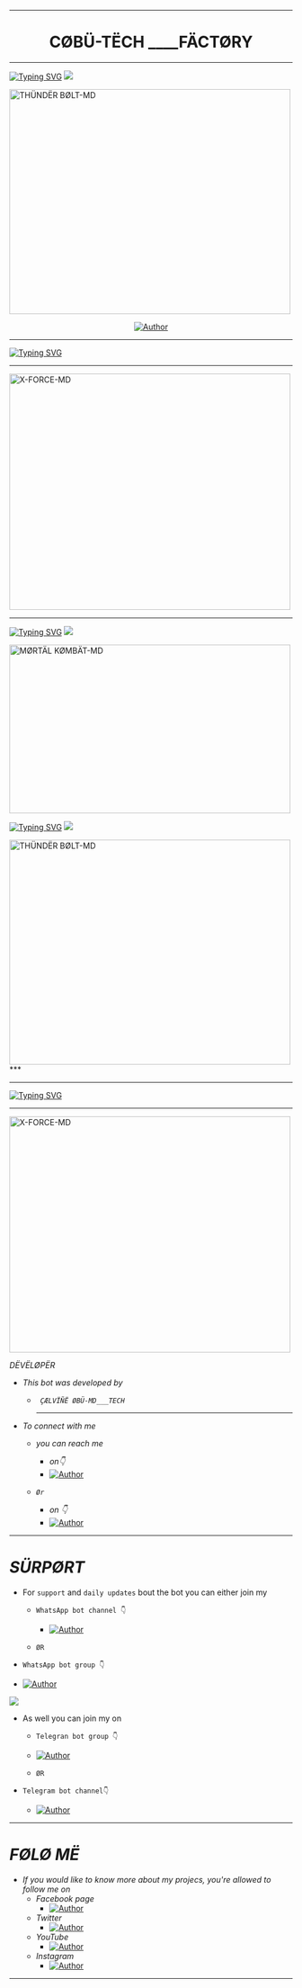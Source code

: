 
****
<h1 align="center"> CØBÜ-TËCH ____FÄCTØRY   </h1>
<p align="center">  
  
***
  
<a href="https://git.io/typing-svg"><img src="https://readme-typing-svg.demolab.com?font=Black+Ops+One&size=50&pause=1000&color=1BAFBAFF&center=true&width=910&height=100&lines=WELCOME+TO+MY+FACTORY;FELL+FREE+WITH+COBU-TECH;HEADED+BY+ÇÆLVÏÑË+ØBÜ-TECH" alt="Typing SVG" /></a>
<a><img src='https://i.imgur.com/LyHic3i.gif'/></a>
  </p>
    <img alt="THÜNDËR BØLT-MD" width="500" height="400" src="https://telegra.ph/file/97dbe3a0d16edf3c3df6c.jpg">

<p align="center">
<a href="https://github.com/calvineonyango/COBU-TECH-FACTORY-"><img title="Author" src="https://img.shields.io/badge/CØBÜ___TËCH-green?style=for-the-badge&logo=github"></a>
<p/>

  ****

  <a href="https://git.io/typing-svg"><img src="https://readme-typing-svg.demolab.com?font=Ribeye&size=50&pause=1000&color=F710B1&center=true&width=910&height=100&lines=This+Is+X-FORCE-MD;MULTI+DEVICE+WHATSAPP+BOT;CREATED+BY+CØBU-TECH;COMING+SOONER." alt="Typing SVG" /></a>
 
****
</p>
    <img alt="X-FORCE-MD" width="500" height="420" src="https://telegra.ph/file/ebfe42de04f5cb5a6e647.jpg">





  
***
  
<a href="https://git.io/typing-svg"><img src="https://readme-typing-svg.demolab.com?font=Black+Ops+One&size=50&pause=1000&color=1BAFBAFF&center=true&width=910&height=100&lines=I'M+MØRTÄL+KØMBÄT-MD;CRËÄTËD+BY+ÇÆLVÏÑË+ØBÜ-TECH" alt="Typing SVG" /></a>
<a><img src='https://i.imgur.com/LyHic3i.gif'/></a>
  </p>
    <img alt="MØRTÄL KØMBÄT-MD" width="500" height="300" src="https://telegra.ph/file/d0c776d2f4f5cd96861a2.jpg"
      
***
  
<a href="https://git.io/typing-svg"><img src="https://readme-typing-svg.demolab.com?font=Black+Ops+One&size=50&pause=1000&color=1BAFBAFF&center=true&width=910&height=100&lines=I'M+THÜNDËR+BØLT-MD;CRËÄTËD+BY+ÇÆLVÏÑË+ØBÜ-TECH" alt="Typing SVG" /></a>
<a><img src='https://i.imgur.com/LyHic3i.gif'/></a>
  </p>
    <img alt="THÜNDËR BØLT-MD" width="500" height="400" src="https://telegra.ph/file/4105bcf6921af34dd8b7c.jpg">
***

***
  
  </p>

<a href="https://git.io/typing-svg"><img src="https://readme-typing-svg.demolab.com?font=Black+Ops+One&size=50&pause=1000&color=DAA520&center=true&width=910&height=100&lines=I'AM+SHË+WØLF+MD+;CRËÄTË+BY+ÇÄLVÏNË+ØBÜ-TËCH;MULTI+DEVICE+TËLËGRÄM+BOT" alt="Typing SVG" /></a>
  
 
****
</p>
    <img alt="X-FORCE-MD" width="500" height="420" src="https://telegra.ph/file/4ba98bf49301e730286d8.jpg">
    



  
  
*DËVËLØPËR*

 * *This bot was developed by*
     - *` ÇÆLVÏÑË ØBÜ-MD___TECH`*
       ***
 * *To connect with me*

     * *you can reach me*

          *  *on👇*

          -  <a href="https://wa.me/254796281776"><img title="Author" src="https://img.shields.io/badge/WHATSAPP-darkgreen?style=for-the-badge&logo=WhatsApp"></a>
     
     * *`Ør`*
         * *on 👇*
  
         - <a href="https://t.me/obu254"><img title="Author" src="https://img.shields.io/badge/TELEGRAM-darkblue?style=for-the-badge&logo=Telegram"></a>
 
*****
   # *SÜRPØRT* 

   * For `support` and `daily updates` bout the bot you can either join my
    
     * `WhatsApp bot channel 👇`
    
       * <a href="https://whatsapp.com/channel/0029Vadx3PxJ3juvWsDlrN11"><img title="Author" src="https://img.shields.io/badge/Whastapp bot channel-darkgreen?style=for-the-badge&logo=WhatsApp"></a>
            
     * `ØR`
   * `WhatsApp bot group 👇`
          
   * <a href="https://chat.whatsapp.com/GoVVE2PJW9kGu7RAmlgfqQ"><img title="Author" src="https://img.shields.io/badge/Whastapp bot Group-darkgreen?style=for-the-badge&logo=WhatsApp"></a>

<a><img src='https://i.imgur.com/LyHic3i.gif'/></a>

  * As well you can join my on
      * `Telegran bot group 👇`

       * <a href="https://t.me/+g2w2s4YAf1BiN2Q8"><img title="Author" src="https://img.shields.io/badge/Telegram bot group-darkblue?style=for-the-badge&logo=Telegram"></a>

     * `ØR`
 * `Telegram bot channel👇`

      * <a href="https://t.me/+-B6ymywjkJI5YmI8"><img title="Author" src="https://img.shields.io/badge/Telegram bot channel-darkblue?style=for-the-badge&logo=Telegram"></a>
      
****
  # *FØLØ MË*
* *If you would like to know more about my projecs, you're allowed to follow me on*
    * *Facebook page*  
      * <a href="https://www.facebook.com/profile.php?id=100089479186475"><img title="Author" src="https://img.shields.io/badge/-darkblue?style=for-the-badge&logo=facebook"></a>
    * *Twitter*
        * <a href="https://www.twitter.com/CalvinCa5564"><img title="Author" src="https://img.shields.io/badge/-black?style=for-the-badge&logo=X"></a> 
    * *YouTube*
        * <a href="https://www.youtube.com/@calvineobumdtech"><img title="Author" src="https://img.shields.io/badge/-red?style=for-the-badge&logo=YouTube"></a>    
    * *Instagram*
       * <a href="https://instagram.com/caelvineobumd"><img title="Author" src="https://img.shields.io/badge/-white?style=for-the-badge&logo=Instagram"></a> 
****
